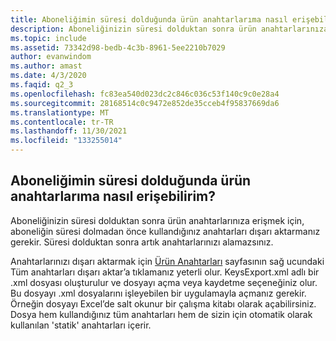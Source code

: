```yaml
---
title: Aboneliğimin süresi dolduğunda ürün anahtarlarıma nasıl erişebilirim?
description: Aboneliğinizin süresi dolduktan sonra ürün anahtarlarınıza erişmek için, aboneliğin süresi dolmadan önce kullandığınız...
ms.topic: include
ms.assetid: 73342d98-bedb-4c3b-8961-5ee2210b7029
author: evanwindom
ms.author: amast
ms.date: 4/3/2020
ms.faqid: q2_3
ms.openlocfilehash: fc83ea540d023dc2c846c036c53f140c9c0e28a4
ms.sourcegitcommit: 28168514c0c9472e852de35cceb4f95837669da6
ms.translationtype: MT
ms.contentlocale: tr-TR
ms.lasthandoff: 11/30/2021
ms.locfileid: "133255014"
---
```

## <a name="how-do-i-access-my-product-keys-when-my-subscription-expires"></a>Aboneliğimin süresi dolduğunda ürün anahtarlarıma nasıl erişebilirim?

Aboneliğinizin süresi dolduktan sonra ürün anahtarlarınıza erişmek için, aboneliğin süresi dolmadan önce kullandığınız anahtarları dışarı aktarmanız gerekir. Süresi dolduktan sonra artık anahtarlarınızı alamazsınız.

Anahtarlarınızı dışarı aktarmak için [Ürün Anahtarları](https://my.visualstudio.com/ProductKeys) sayfasının sağ ucundaki Tüm anahtarları dışarı aktar’a tıklamanız yeterli olur. KeysExport.xml adlı bir .xml dosyası oluşturulur ve dosyayı açma veya kaydetme seçeneğiniz olur. Bu dosyayı .xml dosyalarını işleyebilen bir uygulamayla açmanız gerekir. Örneğin dosyayı Excel’de salt okunur bir çalışma kitabı olarak açabilirsiniz. Dosya hem kullandığınız tüm anahtarları hem de sizin için otomatik olarak kullanılan \'statik\' anahtarları içerir.
